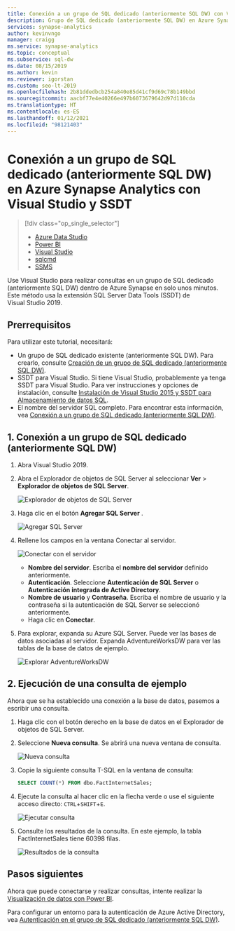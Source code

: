 ```yaml
---
title: Conexión a un grupo de SQL dedicado (anteriormente SQL DW) con VSTS
description: Grupo de SQL dedicado (anteriormente SQL DW) en Azure Synapse Analytics con Visual Studio.
services: synapse-analytics
author: kevinvngo
manager: craigg
ms.service: synapse-analytics
ms.topic: conceptual
ms.subservice: sql-dw
ms.date: 08/15/2019
ms.author: kevin
ms.reviewer: igorstan
ms.custom: seo-lt-2019
ms.openlocfilehash: 2b81ddedbcb254a840e85d41cf9d69c78b149bbd
ms.sourcegitcommit: aacbf77e4e40266e497b6073679642d97d110cda
ms.translationtype: HT
ms.contentlocale: es-ES
ms.lasthandoff: 01/12/2021
ms.locfileid: "98121403"
---
```

# <a name="connect-to-dedicated-sql-pool-formerly-sql-dw-in-azure-synapse-analytics-with-visual-studio-and-ssdt"></a>Conexión a un grupo de SQL dedicado (anteriormente SQL DW) en Azure Synapse Analytics con Visual Studio y SSDT

> [!div class="op_single_selector"]
> * [Azure Data Studio](../sql/get-started-azure-data-studio.md)
> * [Power BI](/power-bi/connect-data/service-azure-sql-data-warehouse-with-direct-connect)
> * [Visual Studio](sql-data-warehouse-query-visual-studio.md)
> * [sqlcmd](../sql/get-started-connect-sqlcmd.md) 
> * [SSMS](sql-data-warehouse-query-ssms.md)
> 
> 

Use Visual Studio para realizar consultas en un grupo de SQL dedicado (anteriormente SQL DW) dentro de Azure Synapse en solo unos minutos. Este método usa la extensión SQL Server Data Tools (SSDT) de Visual Studio 2019. 

## <a name="prerequisites"></a>Prerrequisitos
Para utilizar este tutorial, necesitará:

* Un grupo de SQL dedicado existente (anteriormente SQL DW). Para crearlo, consulte [Creación de un grupo de SQL dedicado (anteriormente SQL DW)](create-data-warehouse-portal.md).
* SSDT para Visual Studio. Si tiene Visual Studio, probablemente ya tenga SSDT para Visual Studio. Para ver instrucciones y opciones de instalación, consulte [Instalación de Visual Studio 2015 y SSDT para Almacenamiento de datos SQL](sql-data-warehouse-install-visual-studio.md).
* El nombre del servidor SQL completo. Para encontrar esta información, vea [Conexión a un grupo de SQL dedicado (anteriormente SQL DW)](sql-data-warehouse-connect-overview.md).

## <a name="1-connect-to-your-dedicated-sql-pool-formerly-sql-dw"></a>1. Conexión a un grupo de SQL dedicado (anteriormente SQL DW)
1. Abra Visual Studio 2019.
2. Abra el Explorador de objetos de SQL Server al seleccionar **Ver** > **Explorador de objetos de SQL Server**.
   
    ![Explorador de objetos de SQL Server](./media/sql-data-warehouse-query-visual-studio/open-ssdt.png)
3. Haga clic en el botón **Agregar SQL Server** .
   
    ![Agregar SQL Server](./media/sql-data-warehouse-query-visual-studio/add-server.png)
4. Rellene los campos en la ventana Conectar al servidor.
   
    ![Conectar con el servidor](./media/sql-data-warehouse-query-visual-studio/connection-dialog.png)
   
   * **Nombre del servidor**. Escriba el **nombre del servidor** definido anteriormente.
   * **Autenticación**. Seleccione **Autenticación de SQL Server** o **Autenticación integrada de Active Directory**.
   * **Nombre de usuario** y **Contraseña**. Escriba el nombre de usuario y la contraseña si la autenticación de SQL Server se seleccionó anteriormente.
   * Haga clic en **Conectar**.
5. Para explorar, expanda su Azure SQL Server. Puede ver las bases de datos asociadas al servidor. Expanda AdventureWorksDW para ver las tablas de la base de datos de ejemplo.
   
    ![Explorar AdventureWorksDW](./media/sql-data-warehouse-query-visual-studio/explore-sample.png)

## <a name="2-run-a-sample-query"></a>2. Ejecución de una consulta de ejemplo
Ahora que se ha establecido una conexión a la base de datos, pasemos a escribir una consulta.

1. Haga clic con el botón derecho en la base de datos en el Explorador de objetos de SQL Server.
2. Seleccione **Nueva consulta**. Se abrirá una nueva ventana de consulta.
   
    ![Nueva consulta](./media/sql-data-warehouse-query-visual-studio/new-query2.png)
3. Copie la siguiente consulta T-SQL en la ventana de consulta:
   
    ```sql
    SELECT COUNT(*) FROM dbo.FactInternetSales;
    ```
4. Ejecute la consulta al hacer clic en la flecha verde o use el siguiente acceso directo: `CTRL`+`SHIFT`+`E`.
   
    ![Ejecutar consulta](./media/sql-data-warehouse-query-visual-studio/run-query.png)
5. Consulte los resultados de la consulta. En este ejemplo, la tabla FactInternetSales tiene 60398 filas.
   
    ![Resultados de la consulta](./media/sql-data-warehouse-query-visual-studio/query-results.png)

## <a name="next-steps"></a>Pasos siguientes
Ahora que puede conectarse y realizar consultas, intente realizar la [Visualización de datos con Power BI](/power-bi/connect-data/service-azure-sql-data-warehouse-with-direct-connect).

Para configurar un entorno para la autenticación de Azure Active Directory, vea [Autenticación en el grupo de SQL dedicado (anteriormente SQL DW)](sql-data-warehouse-authentication.md).